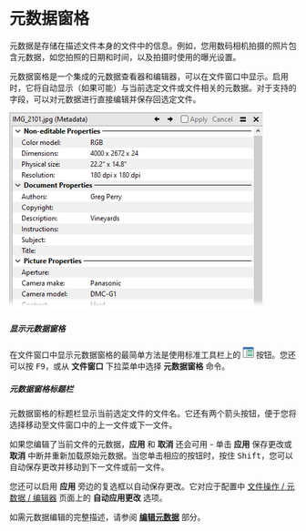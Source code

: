 # 元数据窗格

元数据是存储在描述文件本身的文件中的信息。例如，您用数码相机拍摄的照片包含元数据，如您拍照的日期和时间，以及拍摄时使用的曝光设置。

元数据窗格是一个集成的元数据查看器和编辑器，可以在文件窗口中显示。启用时，它将自动显示（如果可能）与当前选定文件或文件相关的元数据。对于支持的字段，可以对元数据进行直接编辑并保存回选定文件。

![](/Manual/images/media/13/metadata_example.png) 

##### 显示元数据窗格

在文件窗口中显示元数据窗格的最简单方法是使用标准工具栏上的 ![](/Manual/images/media/13/metapane_button.png) 按钮。您还可以按 <kbd>F9</kbd>，或从 **文件窗口** 下拉菜单中选择 **元数据窗格** 命令。

##### 元数据窗格标题栏

元数据窗格的标题栏显示当前选定文件的文件名。它还有两个箭头按钮，便于您将选择移动至文件窗口中的上一文件或下一文件。

如果您编辑了当前文件的元数据，**应用** 和 **取消** 还会可用 - 单击 **应用** 保存更改或 **取消** 中断并重新加载原始元数据。当您单击相应的按钮时，按住 <kbd>Shift</kbd>，您可以自动保存更改并移动到下一文件或前一文件。

您还可以启用 **应用** 旁边的复选框以自动保存更改。它对应于配置中 [文件操作 / 元数据 / 编辑器](/Manual/preferences/preferences_categories/file_operations/metadata/README.zh.md) 页面上的 **自动应用更改** 选项。

如需元数据编辑的完整描述，请参阅 **[编辑元数据](/Manual/file_operations/editing_metadata/README.zh.md)** 部分。